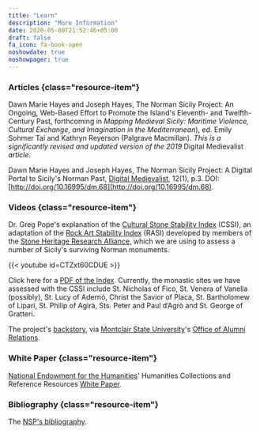 ```yaml
---
title: "Learn"
description: "More Information"
date: 2020-05-08T21:52:46+05:00
draft: false
fa_icon: fa-book-open
noshowdate: true
noshowpager: true
---
```


### Articles {class="resource-item"} ###

Dawn Marie Hayes and Joseph Hayes, The Norman Sicily Project: An Ongoing, Web-Based Effort to Promote the Island's Eleventh- and Twelfth-Century Past, forthcoming in _Mapping Medieval Sicily: Maritime Violence, Cultural Exchange, and Imagination in the Mediterranean_), ed. Emily Sohmer Tai and Kathryn Reyerson (Palgrave Macmillan). _This is a significantly revised and updated version of the 2019_ Digital Medievalist _article._

Dawn Marie Hayes and Joseph Hayes, The Norman Sicily Project: A Digital Portal to Sicily's Norman Past, [Digital Medievalist](https://journal.digitalmedievalist.org/), 12(1), p.3. DOI: [http://doi.org/10.16995/dm.68](http://doi.org/10.16995/dm.68).

### Videos {class="resource-item"} ###

Dr. Greg Pope's explanation of the [Cultural Stone Stability Index](https://www.shralliance.com/cssi) (CSSI), an adaptation of the [Rock Art Stability Index](https://www.shralliance.com/rasi) (RASI) developed by members of the [Stone Heritage Research Alliance](https://www.shralliance.com/), which we are using to assess a number of Sicily's surviving Norman monuments. 

{{< youtube id=CTZxt60CDUE >}}

Click here for a [PDF of the Index](/pdfs/cultural_stone_stability_index.pdf). Currently, the monastic sites we have assessed with the CSSI include St. Nicholas of Fico, St. Venera of Vanella (possibly), St. Lucy of Adernò, Christ the Savior of Placa, St. Bartholomew of Lipari, St. Philip of Agirà, Sts. Peter and Paul d’Agrò and St. George of Gratteri.

The project's [backstory](https://www.youtube.com/watch?v=YGKlwjaH-cw&feature=youtu.be), via [Montclair State University](http://montclair.edu/)'s [Office of Alumni Relations](https://www.montclair.edu/alumni/).

### White Paper {class="resource-item"} ###

[National Endowment for the Humanities](https://www.neh.gov/)' Humanities Collections and Reference Resources [White Paper](/pdfs/neh_white_paper.pdf).

### Bibliography {class="resource-item"} ###

The [NSP's bibliography](https://www.zotero.org/groups/2199947/norman_sicily_project/library).